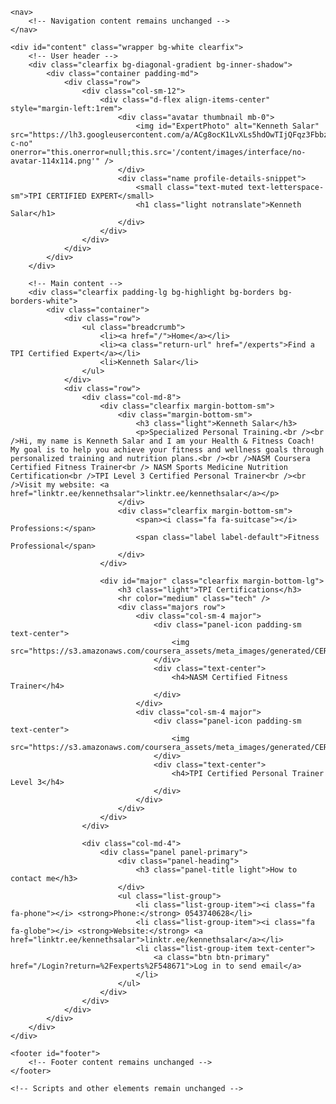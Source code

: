 <!DOCTYPE html>
<html lang="en">
<head>
    <!-- Meta tags, scripts, and styles remain unchanged -->
    <meta name="topics-attestation" content="valid" />
    <meta http-equiv="Content-Type" content="text/html; charset=utf-8" />
    <meta http-equiv="X-UA-Compatible" content="IE=edge,chrome=1" />
    <title>Expert - Kenneth Salar | TPI</title>
    <meta name="Description" content="Specialized Personal Training. Hi, my name is Kenneth Salar and I am a Corrective Exercise Specialist, Nutrition Coach and Personal Trainer." />
    <meta name="viewport" content="width=device-width, initial-scale=1">
    <!-- Other meta tags and scripts -->
</head>
<body class="cr cr125">
    <!-- Google Tag Manager (noscript) -->
    <noscript nonce="MDhmNWU0M2QtZmNhMi00OGU0LWFiMTQtMTdjZjllNWZmZD901">
        <iframe src="https://www.googletagmanager.com/ns.html?id=GTM-TQF7D4WG" height="0" width="0" style="display:none;visibility:hidden"></iframe>
    </noscript>
    <!-- End Google Tag Manager (noscript) -->

    <nav>
        <!-- Navigation content remains unchanged -->
    </nav>

    <div id="content" class="wrapper bg-white clearfix">
        <!-- User header -->
        <div class="clearfix bg-diagonal-gradient bg-inner-shadow">
            <div class="container padding-md">
                <div class="row">
                    <div class="col-sm-12">
                        <div class="d-flex align-items-center" style="margin-left:1rem">
                            <div class="avatar thumbnail mb-0">
                                <img id="ExpertPhoto" alt="Kenneth Salar" src="https://lh3.googleusercontent.com/a/ACg8ocK1LvXLs5hdOwTIjQFqz3FbbzugjFvXTbixUWkQwsTKk6G0S2D4=s288-c-no" onerror="this.onerror=null;this.src='/content/images/interface/no-avatar-114x114.png'" />
                            </div>
                            <div class="name profile-details-snippet">
                                <small class="text-muted text-letterspace-sm">TPI CERTIFIED EXPERT</small>
                                <h1 class="light notranslate">Kenneth Salar</h1>
                            </div>
                        </div>
                    </div>
                </div>
            </div>
        </div>

        <!-- Main content -->
        <div class="clearfix padding-lg bg-highlight bg-borders bg-borders-white">
            <div class="container">
                <div class="row">
                    <ul class="breadcrumb">
                        <li><a href="/">Home</a></li>
                        <li><a class="return-url" href="/experts">Find a TPI Certified Expert</a></li>
                        <li>Kenneth Salar</li>
                    </ul>
                </div>
                <div class="row">
                    <div class="col-md-8">
                        <div class="clearfix margin-bottom-sm">
                            <div class="margin-bottom-sm">
                                <h3 class="light">Kenneth Salar</h3>
                                <p>Specialized Personal Training.<br /><br />Hi, my name is Kenneth Salar and I am your Health & Fitness Coach! My goal is to help you achieve your fitness and wellness goals through personalized training and nutrition plans.<br /><br />NASM Coursera Certified Fitness Trainer<br /> NASM Sports Medicine Nutrition Certification<br />TPI Level 3 Certified Personal Trainer<br /><br />Visit my website: <a href="linktr.ee/kennethsalar">linktr.ee/kennethsalar</a></p>
                            </div>
                            <div class="clearfix margin-bottom-sm">
                                <span><i class="fa fa-suitcase"></i> Professions:</span>
                                <span class="label label-default">Fitness Professional</span>
                            </div>
                        </div>

                        <div id="major" class="clearfix margin-bottom-lg">
                            <h3 class="light">TPI Certifications</h3>
                            <hr color="medium" class="tech" />
                            <div class="majors row">
                                <div class="col-sm-4 major">
                                    <div class="panel-icon padding-sm text-center">
                                        <img src="https://s3.amazonaws.com/coursera_assets/meta_images/generated/CERTIFICATE_LANDING_PAGE/CERTIFICATE_LANDING_PAGE~UZU6LG4ZQZB3/CERTIFICATE_LANDING_PAGE~UZU6LG4ZQZB3.jpeg">
                                    </div>
                                    <div class="text-center">
                                        <h4>NASM Certified Fitness Trainer</h4>
                                    </div>
                                </div>
                                <div class="col-sm-4 major">
                                    <div class="panel-icon padding-sm text-center">
                                        <img src="https://s3.amazonaws.com/coursera_assets/meta_images/generated/CERTIFICATE_LANDING_PAGE/CERTIFICATE_LANDING_PAGE~Z4NHESQCJYLJ/CERTIFICATE_LANDING_PAGE~Z4NHESQCJYLJ.jpeg">
                                    </div>
                                    <div class="text-center">
                                        <h4>TPI Certified Personal Trainer Level 3</h4>
                                    </div>
                                </div>
                            </div>
                        </div>
                    </div>

                    <div class="col-md-4">
                        <div class="panel panel-primary">
                            <div class="panel-heading">
                                <h3 class="panel-title light">How to contact me</h3>
                            </div>
                            <ul class="list-group">
                                <li class="list-group-item"><i class="fa fa-phone"></i> <strong>Phone:</strong> 0543740628</li>
                                <li class="list-group-item"><i class="fa fa-globe"></i> <strong>Website:</strong> <a href="linktr.ee/kennethsalar">linktr.ee/kennethsalar</a></li>
                                <li class="list-group-item text-center">
                                    <a class="btn btn-primary" href="/Login?return=%2Fexperts%2F548671">Log in to send email</a>
                                </li>
                            </ul>
                        </div>
                    </div>
                </div>
            </div>
        </div>
    </div>

    <footer id="footer">
        <!-- Footer content remains unchanged -->
    </footer>

    <!-- Scripts and other elements remain unchanged -->
</body>
</html>
